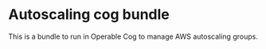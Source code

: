 # Autoscaling cog bundle

This is a bundle to run in Operable Cog to manage AWS autoscaling groups.
